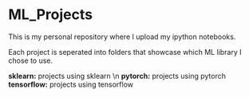 # ML_Projects
This is my personal repository where I upload my ipython notebooks.

Each project is seperated into folders that showcase which ML library I chose to use.

**sklearn:** projects using sklearn \n
**pytorch:** projects using pytorch
**tensorflow:** projects using tensorflow

